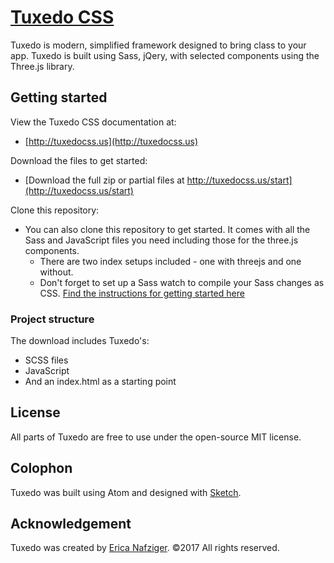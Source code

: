 # [Tuxedo CSS](https://github.com/ericanafziger/tuxedo-css)
Tuxedo is modern, simplified framework designed to bring class to your app. Tuxedo is built using Sass, jQery, with selected components using the Three.js library.

## Getting started

View the Tuxedo CSS documentation at:
- [http://tuxedocss.us](http://tuxedocss.us)

Download the files to get started:
- [Download the full zip or partial files at http://tuxedocss.us/start](http://tuxedocss.us/start)

Clone this repository:
- You can also clone this repository to get started. It comes with all the Sass and JavaScript files you need including those for the three.js components.
  * There are two index setups included - one with threejs and one without.
  * Don't forget to set up a Sass watch to compile your Sass changes as CSS. [Find the instructions for getting started here](http://tuxedocss.us/start)

### Project structure

The download includes Tuxedo's:
* SCSS files
* JavaScript
* And an index.html as a starting point

## License

All parts of Tuxedo are free to use under the open-source MIT license.


## Colophon

Tuxedo was built using Atom and designed with [Sketch](http://bohemiancoding.com/sketch).


## Acknowledgement

Tuxedo was created by [Erica Nafziger](https://github.com/ericanafziger). ©2017 All rights reserved.
